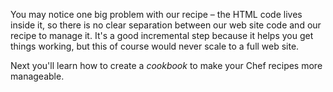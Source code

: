 You may notice one big problem with our recipe &ndash; the HTML code lives inside it, so there is no clear separation between our web site code and our recipe to manage it. It's a good incremental step because it helps you get things working, but this of course would never scale to a full web site.

Next you'll learn how to create a _cookbook_ to make your Chef recipes more manageable.
